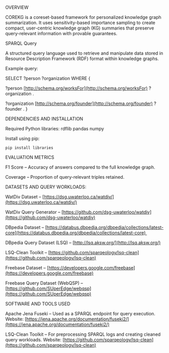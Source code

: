 OVERVIEW

COREKG is a coreset-based framework for personalized knowledge graph summarization.
It uses sensitivity-based importance sampling to create compact, user-centric knowledge graph (KG) summaries that preserve query-relevant information with provable guarantees.

  
SPARQL Query

A structured query language used to retrieve and manipulate data stored in Resource Description Framework (RDF) format within knowledge graphs.

Example query:

SELECT ?person ?organization
WHERE {

?person [http://schema.org/worksFor](http://schema.org/worksFor) ?organization .

?organization [http://schema.org/founder](http://schema.org/founder) ?founder .
}

  
DEPENDENCIES AND INSTALLATION

Required Python libraries:
rdflib
pandas
numpy

Install using pip:

```
pip install libraries
```

EVALUATION METRICS

F1 Score – Accuracy of answers compared to the full knowledge graph.

Coverage – Proportion of query-relevant triples retained.

DATASETS AND QUERY WORKLOADS:

WatDiv Dataset – [https://dsg.uwaterloo.ca/watdiv/](https://dsg.uwaterloo.ca/watdiv/)

WatDiv Query Generator – [https://github.com/dsg-uwaterloo/watdiv](https://github.com/dsg-uwaterloo/watdiv)

DBpedia Dataset – [https://databus.dbpedia.org/dbpedia/collections/latest-core](https://databus.dbpedia.org/dbpedia/collections/latest-core) 

DBpedia Query Dataset (LSQ) – [http://lsq.aksw.org/](http://lsq.aksw.org/) 

LSQ-Clean Toolkit – [https://github.com/sparqeology/lsq-clean](https://github.com/sparqeology/lsq-clean) 

Freebase Dataset – [https://developers.google.com/freebase](https://developers.google.com/freebase)

Freebase Query Dataset (WebQSP) – [https://github.com/SUperEdge/webqsp](https://github.com/SUperEdge/webqsp)

SOFTWARE AND TOOLS USED

Apache Jena Fuseki – Used as a SPARQL endpoint for query execution. Website: [https://jena.apache.org/documentation/fuseki2/](https://jena.apache.org/documentation/fuseki2/)

LSQ-Clean Toolkit – For preprocessing SPARQL logs and creating cleaned query workloads.
Website: [https://github.com/sparqeology/lsq-clean](https://github.com/sparqeology/lsq-clean)
